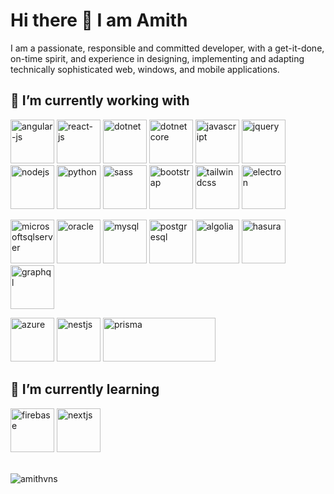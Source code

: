 <h1>Hi there 👋 I am Amith</h1>

I am a passionate, responsible and committed developer, with a get-it-done, on-time spirit, and experience in designing, implementing and adapting technically sophisticated web, windows, and mobile applications.

<h2>🔭 I’m currently working with</h2>
<p align="left">
  <img src="https://cdn.jsdelivr.net/gh/devicons/devicon/icons/angularjs/angularjs-plain.svg" alt="angular-js" width="70" height="70" />
  <img src="https://cdn.jsdelivr.net/gh/devicons/devicon/icons/react/react-original-wordmark.svg" alt="react-js" width="70" height="70" />
  <img src="https://cdn.jsdelivr.net/gh/devicons/devicon/icons/dotnetcore/dotnetcore-original.svg" alt="dotnet" width="70" height="70" />
  <img src="https://cdn.jsdelivr.net/gh/devicons/devicon/icons/dot-net/dot-net-original-wordmark.svg" alt="dotnetcore" width="70" height="70" />
  <img src="https://cdn.jsdelivr.net/gh/devicons/devicon/icons/javascript/javascript-original.svg" alt="javascript" width="70" height="70" />
  <img src="https://cdn.jsdelivr.net/gh/devicons/devicon/icons/jquery/jquery-plain-wordmark.svg" alt="jquery" width="70" height="70" />
  <img src="https://cdn.jsdelivr.net/gh/devicons/devicon/icons/nodejs/nodejs-original.svg" alt="nodejs" width="70" height="70" />
  <img src="https://cdn.jsdelivr.net/gh/devicons/devicon/icons/python/python-original-wordmark.svg" alt="python" width="70" height="70" />
  <img src="https://cdn.jsdelivr.net/gh/devicons/devicon/icons/sass/sass-original.svg" alt="sass" width="70" height="70" />
  <img src="https://cdn.jsdelivr.net/gh/devicons/devicon/icons/bootstrap/bootstrap-original.svg" alt="bootstrap" width="70" height="70" />
  <img src="https://cdn.jsdelivr.net/gh/devicons/devicon/icons/tailwindcss/tailwindcss-plain.svg" alt="tailwindcss" width="70" height="70" />
  <img src="https://cdn.jsdelivr.net/gh/devicons/devicon/icons/electron/electron-original.svg" alt="electron" width="70" height="70" />
</p>
<p>
  <img src="https://cdn.jsdelivr.net/gh/devicons/devicon/icons/microsoftsqlserver/microsoftsqlserver-plain-wordmark.svg" alt="microsoftsqlserver" width="70" height="70" />
  <img src="https://cdn.jsdelivr.net/gh/devicons/devicon/icons/oracle/oracle-original.svg" alt="oracle" width="70" height="70" />
  <img src="https://cdn.jsdelivr.net/gh/devicons/devicon/icons/mysql/mysql-original-wordmark.svg" alt="mysql" width="70" height="70" />
  <img src="https://cdn.jsdelivr.net/gh/devicons/devicon/icons/postgresql/postgresql-plain-wordmark.svg" alt="postgresql" width="70" height="70" />
  <img src="https://cdn4.iconfinder.com/data/icons/logos-and-brands/512/12_Algolia_logo_logos-512.png" alt="algolia" width="70" height="70" />
  <img src="https://img.stackshare.io/service/6590/hasura_logo_vertical_black.png" alt="hasura" width="70" height="70" />
  <img src="https://cdn.jsdelivr.net/gh/devicons/devicon/icons/graphql/graphql-plain-wordmark.svg" alt="graphql" width="70" height="70" />
</p>
<p>
  <img src="https://cdn.jsdelivr.net/gh/devicons/devicon/icons/azure/azure-original.svg" alt="azure" width="70" height="70" />
  <img src="https://cdn.jsdelivr.net/gh/devicons/devicon/icons/nestjs/nestjs-plain.svg" alt="nestjs" width="70" height="70" />
  <img class="larger" src="https://cdn.worldvectorlogo.com/logos/prisma-2.svg" alt="prisma" width="180" height="70">
</p>
<h2>🌱 I’m currently learning</h2>
<p>
  <img src="https://cdn.jsdelivr.net/gh/devicons/devicon/icons/firebase/firebase-plain-wordmark.svg" alt="firebase" width="70" height="70" />
  <img src="https://cdn.jsdelivr.net/gh/devicons/devicon/icons/nextjs/nextjs-original-wordmark.svg" alt="nextjs" width="70" height="70" />
</p>

<br>

<img src="https://github-readme-stats.vercel.app/api?username=amithvns&show_icons=true&count_private=true" alt="amithvns" />

<!--
**amithvns/amithvns** is a ✨ _special_ ✨ repository because its `README.md` (this file) appears on your GitHub profile.

Here are some ideas to get you started:

- 🔭 I’m currently working on ...
- 🌱 I’m currently learning ...
- 👯 I’m looking to collaborate on ...
- 🤔 I’m looking for help with ...
- 💬 Ask me about ...
- 📫 How to reach me: ...
- 😄 Pronouns: ...
- ⚡ Fun fact: ...
-->
